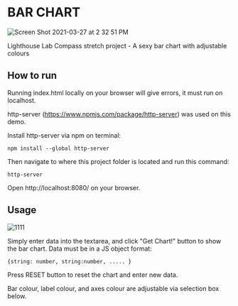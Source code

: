 # BAR CHART

![Screen Shot 2021-03-27 at 2 32 51 PM](https://user-images.githubusercontent.com/54612573/112730742-9d366f00-8f09-11eb-9501-7d17cd7e59a5.png)

Lighthouse Lab Compass stretch project - A sexy bar chart with adjustable colours

## How to run

Running index.html locally on your browser will give errors, it must run on localhost.

http-server (https://www.npmjs.com/package/http-server) was used on this demo.

Install http-server via npm on terminal:

    npm install --global http-server

Then navigate to where this project folder is located and run this command:

    http-server

Open http://localhost:8080/ on your browser. 

## Usage

![1111](https://user-images.githubusercontent.com/54612573/112731098-b0e2d500-8f0b-11eb-8303-25893b1d04ed.jpg)

Simply enter data into the textarea, and click "Get Chart!" button to show the bar chart.
Data must be in a JS object format:

    {string: number, string:number, ..... }

Press RESET button to reset the chart and enter new data.


Bar colour, label colour, and axes colour are adjustable via selection box below.
